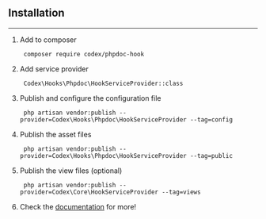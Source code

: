 <!---
title: Codex Documentation
subtitle: Installation and configuration   
-->


## Installation
------------
1. Add to composer

		composer require codex/phpdoc-hook

2. Add service provider

		Codex\Hooks\Phpdoc\HookServiceProvider::class

3. Publish and configure the configuration file

		php artisan vendor:publish --provider=Codex\Hooks\Phpdoc\HookServiceProvider --tag=config

4. Publish the asset files

        php artisan vendor:publish --provider=Codex\Hooks\Phpdoc\HookServiceProvider --tag=public
        
5. Publish the view files (optional)        

        php artisan vendor:publish --provider=Codex\Core\HookServiceProvider --tag=views

6. Check the [documentation](http://codex-project.ninja/codex-core) for more!

